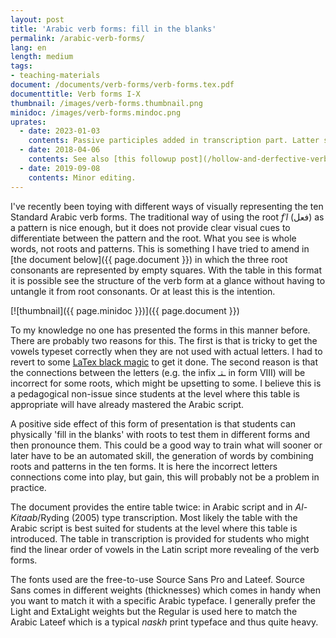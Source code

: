 ```yaml
---
layout: post
title: 'Arabic verb forms: fill in the blanks'
permalink: /arabic-verb-forms/
lang: en
length: medium
tags: 
- teaching-materials
document: /documents/verb-forms/verb-forms.tex.pdf
documenttitle: Verb forms I-X
thumbnail: /images/verb-forms.thumbnail.png
minidoc: /images/verb-forms.mindoc.png
uprates:
  - date: 2023-01-03
    contents: Passive participles added in transcription part. Latter spacing adjusted.
  - date: 2018-04-06
    contents: See also [this followup post](/hollow-and-derfective-verbs/) for corresponding tables for hollow and defective verbs.
  - date: 2019-09-08
    contents: Minor editing.
---
```


I've recently been toying with different ways of visually representing the ten Standard Arabic verb forms. The traditional way of using the root *fʿl* (فعل) as a pattern is nice enough, but it does not provide clear visual cues to differentiate between the pattern and the root. What you see is whole words, not roots and patterns. This is something I have tried to amend in [the document below]({{ page.document }}) in which the three root consonants are represented by empty squares. With the table in this format it is possible see the structure of the verb form at a glance without having to untangle it from root consonants. Or at least this is the intention. 


[![thumbnail]({{ page.minidoc }})]({{ page.document }})

To my knowledge no one has presented the forms in this manner before. There are probably two reasons for this. The first is that is tricky to get the vowels typeset correctly when they are not used with actual letters. I had to revert to some [LaTex black magic](/documents/verb-forms/verb-forms.tex) to get it done. The second reason is that the connections between the letters (e.g. the infix ـتـ in form VIII) will be incorrect for some roots, which might be upsetting to some. I believe this is a pedagogical non-issue since students at the level where this table is appropriate will have already mastered the Arabic script. 

A positive side effect of this form of presentation is that students can physically 'fill in the blanks' with roots to test them in different forms and then pronounce them. This could be a good way to train what will sooner or later have to be an automated skill, the generation of words by combining roots and patterns in the ten forms. It is here the incorrect letters connections come into play, but gain, this will probably not be a problem in practice.

The document provides the entire table twice: in Arabic script and in *Al-Kitaab*/Ryding (2005) type transcription. Most likely the table with the Arabic script is best suited for students at the level where this table is introduced. The table in transcription is provided for students who might find the linear order of vowels in the Latin script more revealing of the verb forms. 

The fonts used are the free-to-use Source Sans Pro and Lateef. Source Sans comes in different weights (thicknesses) which comes in handy when you want to match it with a specific Arabic typeface. I generally prefer the Light and ExtaLight weights but the Regular is used here to match the Arabic Lateef which is a typical *naskh* print typeface and thus quite heavy.








